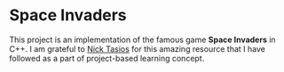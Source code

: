 # Space Invaders

This project is an implementation of the famous game **Space Invaders** in C++. I am grateful to [Nick Tasios](https://nicktasios.nl/posts/space-invaders-from-scratch-part-1.html) for this amazing resource that I have followed as a part of project-based learning concept.
